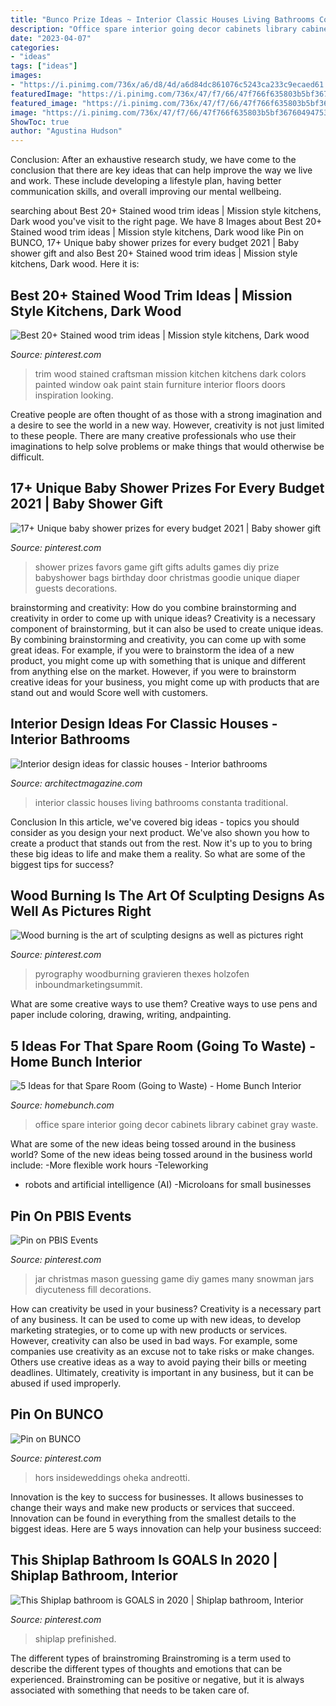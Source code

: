 ```yaml
---
title: "Bunco Prize Ideas ~ Interior Classic Houses Living Bathrooms Constanta Traditional"
description: "Office spare interior going decor cabinets library cabinet gray waste"
date: "2023-04-07"
categories:
- "ideas"
tags: ["ideas"]
images:
- "https://i.pinimg.com/736x/a6/d8/4d/a6d84dc861076c5243ca233c9ecaed61.jpg"
featuredImage: "https://i.pinimg.com/736x/47/f7/66/47f766f635803b5bf36760494753c065--guessing-games-game-ideas.jpg"
featured_image: "https://i.pinimg.com/736x/47/f7/66/47f766f635803b5bf36760494753c065--guessing-games-game-ideas.jpg"
image: "https://i.pinimg.com/736x/47/f7/66/47f766f635803b5bf36760494753c065--guessing-games-game-ideas.jpg"
ShowToc: true
author: "Agustina Hudson"
---
```



Conclusion:
After an exhaustive research study, we have come to the conclusion that there are key ideas that can help improve the way we live and work. These include developing a lifestyle plan, having better communication skills, and overall improving our mental wellbeing.

	

		
searching about Best 20+ Stained wood trim ideas | Mission style kitchens, Dark wood you've visit to the right page. We have 8 Images about Best 20+ Stained wood trim ideas | Mission style kitchens, Dark wood like Pin on BUNCO, 17+ Unique baby shower prizes for every budget 2021 | Baby shower gift and also Best 20+ Stained wood trim ideas | Mission style kitchens, Dark wood. Here it is:
		
    
## Best 20+ Stained Wood Trim Ideas | Mission Style Kitchens, Dark Wood

<img loading=lazy src="https://i.pinimg.com/736x/af/47/6c/af476c71e1ad83e49d7e7bfd6a997c4b.jpg" onerror="this.onerror=null;this.src='https://tse1.mm.bing.net/th?id=OIP.aZUlv4NFhaxOGm-j6KjxTgAAAA&amp;pid=15.1';" alt="Best 20+ Stained wood trim ideas | Mission style kitchens, Dark wood">

_Source: pinterest.com_

>trim wood stained craftsman mission kitchen kitchens dark colors painted window oak paint stain furniture interior floors doors inspiration looking. 

	

Creative people are often thought of as those with a strong imagination and a desire to see the world in a new way. However, creativity is not just limited to these people. There are many creative professionals who use their imaginations to help solve problems or make things that would otherwise be difficult.

    
## 17+ Unique Baby Shower Prizes For Every Budget 2021 | Baby Shower Gift

<img loading=lazy src="https://i.pinimg.com/736x/dd/71/70/dd7170cbce0f99f9bf99ee8cceed154a.jpg" onerror="this.onerror=null;this.src='https://tse2.mm.bing.net/th?id=OIP.AhXfeLzLctc4SCkO_AQCZwHaJ3&amp;pid=15.1';" alt="17+ Unique baby shower prizes for every budget 2021 | Baby shower gift">

_Source: pinterest.com_

>shower prizes favors game gift gifts adults games diy prize babyshower bags birthday door christmas goodie unique diaper guests decorations. 

	

brainstorming and creativity: How do you combine brainstorming and creativity in order to come up with unique ideas?
Creativity is a necessary component of brainstorming, but it can also be used to create unique ideas. By combining brainstorming and creativity, you can come up with some great ideas. For example, if you were to brainstorm the idea of a new product, you might come up with something that is unique and different from anything else on the market. However, if you were to brainstorm creative ideas for your business, you might come up with products that are stand out and would Score well with customers.

    
## Interior Design Ideas For Classic Houses - Interior Bathrooms

<img loading=lazy src="https://cdnassets.hw.net/ab/75/a4bc752f41f288d3e45c29454cdb/9b03a91b55f5408980862881d9255102.jpg" onerror="this.onerror=null;this.src='https://tse3.mm.bing.net/th?id=OIP.ULhnCOifY9hKW4y0VjV0yQHaE8&amp;pid=15.1';" alt="Interior design ideas for classic houses - Interior bathrooms">

_Source: architectmagazine.com_

>interior classic houses living bathrooms constanta traditional. 

	

Conclusion
In this article, we've covered big ideas - topics you should consider as you design your next product. We've also shown you how to create a product that stands out from the rest. Now it's up to you to bring these big ideas to life and make them a reality. So what are some of the biggest tips for success?

    
## Wood Burning Is The Art Of Sculpting Designs As Well As Pictures Right

<img loading=lazy src="https://i.pinimg.com/736x/27/20/06/2720063ceb3222165f2e3ca9a1691dae.jpg" onerror="this.onerror=null;this.src='https://tse1.mm.bing.net/th?id=OIP.BIPO7gyanoNUsFTSXiUJkQHaJ3&amp;pid=15.1';" alt="Wood burning is the art of sculpting designs as well as pictures right">

_Source: pinterest.com_

>pyrography woodburning gravieren thexes holzofen inboundmarketingsummit. 

	

What are some creative ways to use them?
Creative ways to use pens and paper include coloring, drawing, writing, andpainting.

    
## 5 Ideas For That Spare Room (Going To Waste) - Home Bunch Interior

<img loading=lazy src="http://www.homebunch.com/wp-content/uploads/2016/09/Home-Office-with-gray-cabinet-1.jpg" onerror="this.onerror=null;this.src='https://tse3.mm.bing.net/th?id=OIP.B9BeieaQ5vE-8_35J1XypAHaKJ&amp;pid=15.1';" alt="5 Ideas for that Spare Room (Going to Waste) - Home Bunch Interior">

_Source: homebunch.com_

>office spare interior going decor cabinets library cabinet gray waste. 

	

What are some of the new ideas being tossed around in the business world?
Some of the new ideas being tossed around in the business world include: 
-More flexible work hours 
-Teleworking 
- robots and artificial intelligence (AI) 
-Microloans for small businesses

    
## Pin On PBIS Events

<img loading=lazy src="https://i.pinimg.com/736x/47/f7/66/47f766f635803b5bf36760494753c065--guessing-games-game-ideas.jpg" onerror="this.onerror=null;this.src='https://tse3.mm.bing.net/th?id=OIP.tn5vt2moQfPGowL9myCnuQHaJ3&amp;pid=15.1';" alt="Pin on PBIS Events">

_Source: pinterest.com_

>jar christmas mason guessing game diy games many snowman jars diycuteness fill decorations. 

	

How can creativity be used in your business?
Creativity is a necessary part of any business. It can be used to come up with new ideas, to develop marketing strategies, or to come up with new products or services. However, creativity can also be used in bad ways. For example, some companies use creativity as an excuse not to take risks or make changes. Others use creative ideas as a way to avoid paying their bills or meeting deadlines. Ultimately, creativity is important in any business, but it can be abused if used improperly.

    
## Pin On BUNCO

<img loading=lazy src="https://i.pinimg.com/736x/a6/d8/4d/a6d84dc861076c5243ca233c9ecaed61.jpg" onerror="this.onerror=null;this.src='https://tse4.mm.bing.net/th?id=OIP.g4tCrBucC-kwYBlXW6dgnQHaLF&amp;pid=15.1';" alt="Pin on BUNCO">

_Source: pinterest.com_

>hors insideweddings oheka andreotti. 

	

Innovation is the key to success for businesses. It allows businesses to change their ways and make new products or services that succeed. Innovation can be found in everything from the smallest details to the biggest ideas. Here are 5 ways innovation can help your business succeed: 

    
## This Shiplap Bathroom Is GOALS In 2020 | Shiplap Bathroom, Interior

<img loading=lazy src="https://i.pinimg.com/736x/e1/45/b5/e145b59b31c1ac43b3b6b4af7c0d3812.jpg" onerror="this.onerror=null;this.src='https://tse4.mm.bing.net/th?id=OIP.juUOGnYm3c0ERkbze4D2UwHaLH&amp;pid=15.1';" alt="This Shiplap bathroom is GOALS in 2020 | Shiplap bathroom, Interior">

_Source: pinterest.com_

>shiplap prefinished. 

	

The different types of brainstroming
Brainstroming is a term used to describe the different types of thoughts and emotions that can be experienced. Brainstroming can be positive or negative, but it is always associated with something that needs to be taken care of.

